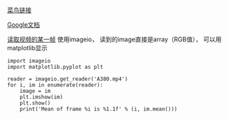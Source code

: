 [菜鸟链接](http://www.runoob.com/w3cnote/google-python-styleguide.html)

[Google文档](http://zh-google-styleguide.readthedocs.io/en/latest/google-python-styleguide/python_style_rules/)

[读取视频的某一帧](https://blog.csdn.net/aa846555831/article/details/52382173)
使用imageio， 读到的image直接是array（RGB值）， 可以用matplotlib显示

```
import imageio
import matplotlib.pyplot as plt

reader = imageio.get_reader('A380.mp4')
for i, im in enumerate(reader):
    image = im
    plt.imshow(im)
    plt.show()
    print('Mean of frame %i is %1.1f' % (i, im.mean()))
    
```
